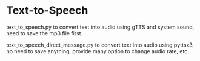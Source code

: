 # Text-to-Speech

text_to_speech.py
to convert text into audio using gTTS and system sound, need to save the mp3 file first.

text_to_speech_direct_message.py
to convert text into audio using pyttsx3, no need to save anything, provide many option to change audio rate, etc.

